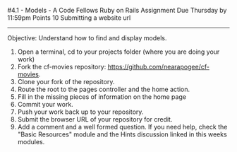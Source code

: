 #4.1 - Models - A Code Fellows Ruby on Rails Assignment
Due Thursday by 11:59pm
Points 10
Submitting a website url
***
Objective: Understand how to find and display models.
1. Open a terminal, cd to your projects folder (where you are doing your work)
2. Fork the cf-movies repository: <https://github.com/nearapogee/cf-movies>.
3. Clone your fork of the repository.
4. Route the root to the pages controller and the home action.
5. Fill in the missing pieces of information on the home page
6. Commit your work.
7. Push your work back up to your repository.
8. Submit the browser URL of your repository for credit.
9. Add a comment and a well formed question.
If you need help, check the "Basic Resources" module and the Hints discussion linked in this weeks modules.

